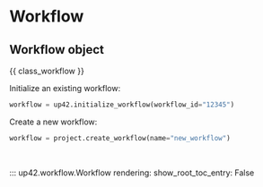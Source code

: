 # Workflow

## Workflow object

{{ class_workflow }}

Initialize an existing workflow:

```python
workflow = up42.initialize_workflow(workflow_id="12345")
```

Create a new workflow:
```python
workflow = project.create_workflow(name="new_workflow")
```

<br>

::: up42.workflow.Workflow
    rendering:
        show_root_toc_entry: False
